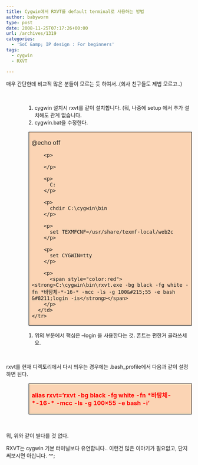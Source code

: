 ```yaml
---
title: Cygwin에서 RXVT를 default terminal로 사용하는 방법
author: babyworm
type: post
date: 2008-11-25T07:17:26+00:00
url: /archives/1319
categories:
  - 'SoC &amp; IP design : For beginners'
tags:
  - cygwin
  - RXVT

---
```

매우 간단한데 비교적 많은 분들이 모르는 듯 하여서..(회사 친구들도 제법 모르고..) 

 

<ol style="margin-left: 40pt">
  <li>
    cygwin 설치시 rxvt를 같이 설치합니다. (뭐, 나중에 setup 에서 추가 설치해도 관계 없습니다.
  </li>
  <li>
    cygwin.bat을 수정한다.
  </li>
</ol>

<div style="margin-left: 46pt">
  <table style="border-collapse:collapse; background: #fbd4b4" border="0">
    <colgroup> <col style="width:577px"/></colgroup> <tr>
      <td style="padding-left: 7px; padding-right: 7px; border-top:  solid black 0.5pt; border-left:  solid black 0.5pt; border-bottom:  solid black 0.5pt; border-right:  solid black 0.5pt">
        <p>
          @echo off
        </p>
        
        <p>
           
        </p>
        
        <p>
          C:
        </p>
        
        <p>
          chdir C:\cygwin\bin
        </p>
        
        <p>
          set TEXMFCNF=/usr/share/texmf-local/web2c
        </p>
        
        <p>
          set CYGWIN=tty
        </p>
        
        <p>
          <span style="color:red"><strong>C:\cygwin\bin\rxvt.exe -bg black -fg white -fn *바탕체-*-16-* -mcc -ls -g 100&#215;55 -e bash &#8211;login -is</strong></span>
        </p>
      </td>
    </tr>
  </table>
</div>

<ol style="margin-left: 40pt">
  <li>
    위의 부분에서 핵심은 &#8211;login 을 사용한다는 것. 폰트는 편한거 골라쓰세요.
  </li>
</ol>

 

rxvt를 현재 디렉토리에서 다시 띄우는 경우에는 .bash_profile에서 다음과 같이 설정하면 된다. 

<div style="margin-left: 46pt">
  <table style="border-collapse:collapse; background: #fbd4b4" border="0">
    <colgroup> <col style="width:577px"/></colgroup> <tr>
      <td style="padding-left: 7px; padding-right: 7px; border-top:  solid black 0.5pt; border-left:  solid black 0.5pt; border-bottom:  solid black 0.5pt; border-right:  solid black 0.5pt">
        <p>
          <span style="color:red"><strong>alias rxvt=&#8217;rxvt -bg black -fg white -fn *바탕체-*-16-* -mcc -ls -g 100&#215;55 -e bash -i&#8217;</strong></span>
        </p>
      </td>
    </tr>
  </table>
</div>

 

뭐, 위와 같이 별다를 것 없다. 

RXVT는 cygwin 기본 터미널보다 유연합니다.. 이런건 많은 이야기가 필요없고, 단지 써보시면 아십니다. ^^;